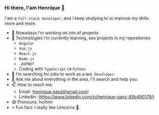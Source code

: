 ### Hi there, I'am Henrique 👋

I'am a `full-stack developer`, and I keep studying to to improve my skills more and more.

- 🔭 Nowadays I’m working on lots of projects 
- 🌱 Technologies I’m currently learning, see projects in my repositories:
     - `Angular`
     - `Vue.js`
     - `React.js`
     - `Node.js`
     - `.ASPNET`
     - Coding with `TypeScript` `C#` `Python`
- 🤔 I’m searching for jobs to work as a `Web Developer`.
- 💬 Ask me about everything in the area, I'll search and help you.
- 📫 How to reach me:
     - Email: (henrique.ganz@gmail.com)
     - Linkedin: (https://www.linkedin.com/in/henrique-ganz-85b490179/)
- 😄 Pronouns: he/him
- ⚡ Fun fact: I really like Unicorns 🦄.
